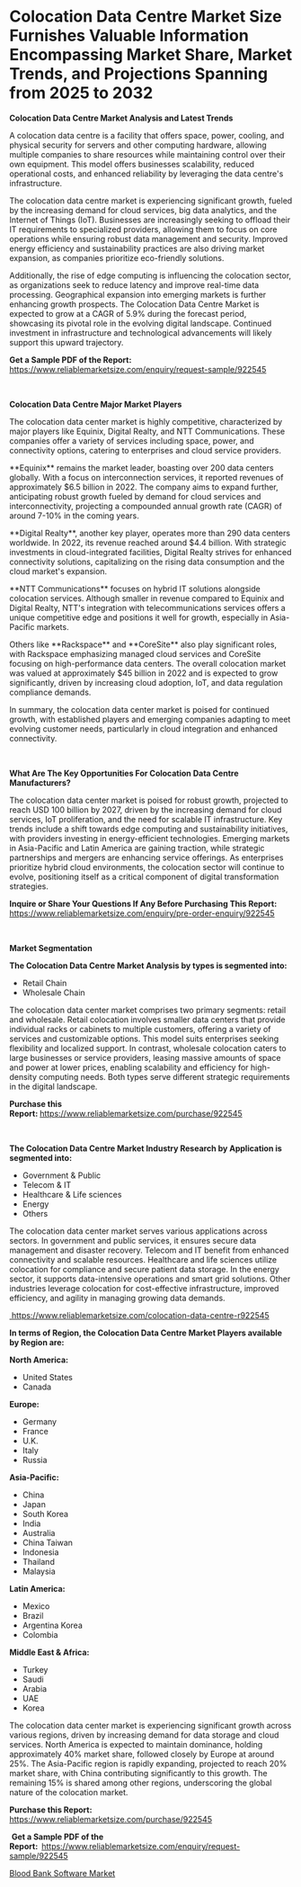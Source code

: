 <p><h1>Colocation Data Centre Market Size Furnishes Valuable Information Encompassing Market Share, Market Trends, and Projections Spanning from 2025 to 2032</h1></p><p><strong>Colocation Data Centre Market Analysis and Latest Trends</strong></p>
<p><p>A colocation data centre is a facility that offers space, power, cooling, and physical security for servers and other computing hardware, allowing multiple companies to share resources while maintaining control over their own equipment. This model offers businesses scalability, reduced operational costs, and enhanced reliability by leveraging the data centre's infrastructure.</p><p>The colocation data centre market is experiencing significant growth, fueled by the increasing demand for cloud services, big data analytics, and the Internet of Things (IoT). Businesses are increasingly seeking to offload their IT requirements to specialized providers, allowing them to focus on core operations while ensuring robust data management and security. Improved energy efficiency and sustainability practices are also driving market expansion, as companies prioritize eco-friendly solutions.</p><p>Additionally, the rise of edge computing is influencing the colocation sector, as organizations seek to reduce latency and improve real-time data processing. Geographical expansion into emerging markets is further enhancing growth prospects. The Colocation Data Centre Market is expected to grow at a CAGR of 5.9% during the forecast period, showcasing its pivotal role in the evolving digital landscape. Continued investment in infrastructure and technological advancements will likely support this upward trajectory.</p></p>
<p><strong>Get a Sample PDF of the Report:&nbsp;</strong> <a href="https://www.reliablemarketsize.com/enquiry/request-sample/922545?utm_campaign=3176&utm_medium=2&utm_source=Github&utm_content=ia&utm_term=07032025&utm_id=colocation-data-centre">https://www.reliablemarketsize.com/enquiry/request-sample/922545</a></p>
<p>&nbsp;</p>
<p><strong>Colocation Data Centre Major Market Players</strong></p>
<p><p>The colocation data center market is highly competitive, characterized by major players like Equinix, Digital Realty, and NTT Communications. These companies offer a variety of services including space, power, and connectivity options, catering to enterprises and cloud service providers.</p><p>**Equinix** remains the market leader, boasting over 200 data centers globally. With a focus on interconnection services, it reported revenues of approximately $6.5 billion in 2022. The company aims to expand further, anticipating robust growth fueled by demand for cloud services and interconnectivity, projecting a compounded annual growth rate (CAGR) of around 7-10% in the coming years.</p><p>**Digital Realty**, another key player, operates more than 290 data centers worldwide. In 2022, its revenue reached around $4.4 billion. With strategic investments in cloud-integrated facilities, Digital Realty strives for enhanced connectivity solutions, capitalizing on the rising data consumption and the cloud market's expansion.</p><p>**NTT Communications** focuses on hybrid IT solutions alongside colocation services. Although smaller in revenue compared to Equinix and Digital Realty, NTT's integration with telecommunications services offers a unique competitive edge and positions it well for growth, especially in Asia-Pacific markets.</p><p>Others like **Rackspace** and **CoreSite** also play significant roles, with Rackspace emphasizing managed cloud services and CoreSite focusing on high-performance data centers. The overall colocation market was valued at approximately $45 billion in 2022 and is expected to grow significantly, driven by increasing cloud adoption, IoT, and data regulation compliance demands.</p><p>In summary, the colocation data center market is poised for continued growth, with established players and emerging companies adapting to meet evolving customer needs, particularly in cloud integration and enhanced connectivity.</p></p>
<p>&nbsp;</p>
<p><strong>What Are The Key Opportunities For Colocation Data Centre Manufacturers?</strong></p>
<p><p>The colocation data center market is poised for robust growth, projected to reach USD 100 billion by 2027, driven by the increasing demand for cloud services, IoT proliferation, and the need for scalable IT infrastructure. Key trends include a shift towards edge computing and sustainability initiatives, with providers investing in energy-efficient technologies. Emerging markets in Asia-Pacific and Latin America are gaining traction, while strategic partnerships and mergers are enhancing service offerings. As enterprises prioritize hybrid cloud environments, the colocation sector will continue to evolve, positioning itself as a critical component of digital transformation strategies.</p></p>
<p><strong>Inquire or Share Your Questions If Any Before Purchasing This Report:</strong> <a href="https://www.reliablemarketsize.com/enquiry/pre-order-enquiry/922545?utm_campaign=3176&utm_medium=2&utm_source=Github&utm_content=ia&utm_term=07032025&utm_id=colocation-data-centre">https://www.reliablemarketsize.com/enquiry/pre-order-enquiry/922545</a></p>
<p>&nbsp;</p>
<p><strong>Market Segmentation</strong></p>
<p><strong>The Colocation Data Centre Market Analysis by types is segmented into:</strong></p>
<p><ul><li>Retail Chain</li><li>Wholesale Chain</li></ul></p>
<p><p>The colocation data center market comprises two primary segments: retail and wholesale. Retail colocation involves smaller data centers that provide individual racks or cabinets to multiple customers, offering a variety of services and customizable options. This model suits enterprises seeking flexibility and localized support. In contrast, wholesale colocation caters to large businesses or service providers, leasing massive amounts of space and power at lower prices, enabling scalability and efficiency for high-density computing needs. Both types serve different strategic requirements in the digital landscape.</p></p>
<p><strong>Purchase this Report:&nbsp;</strong><a href="https://www.reliablemarketsize.com/purchase/922545?utm_campaign=3176&utm_medium=2&utm_source=Github&utm_content=ia&utm_term=07032025&utm_id=colocation-data-centre">https://www.reliablemarketsize.com/purchase/922545</a></p>
<p>&nbsp;</p>
<p><strong>The Colocation Data Centre Market Industry Research by Application is segmented into:</strong></p>
<p><ul><li>Government & Public</li><li>Telecom & IT</li><li>Healthcare & Life sciences</li><li>Energy</li><li>Others</li></ul></p>
<p><p>The colocation data center market serves various applications across sectors. In government and public services, it ensures secure data management and disaster recovery. Telecom and IT benefit from enhanced connectivity and scalable resources. Healthcare and life sciences utilize colocation for compliance and secure patient data storage. In the energy sector, it supports data-intensive operations and smart grid solutions. Other industries leverage colocation for cost-effective infrastructure, improved efficiency, and agility in managing growing data demands.</p></p>
<p><a href="https://www.reliablemarketsize.com/colocation-data-centre-r922545?utm_campaign=3176&utm_medium=2&utm_source=Github&utm_content=ia&utm_term=07032025&utm_id=colocation-data-centre">&nbsp;https://www.reliablemarketsize.com/colocation-data-centre-r922545</a></p>
<p><strong>In terms of Region, the Colocation Data Centre Market Players available by Region are:</strong></p>
<p>
    <p> <strong> North America: </strong>
        <ul>
            <li>United States</li>
            <li>Canada</li>
        </ul>
        </p> 
    <p> <strong> Europe: </strong>
        <ul>
            <li>Germany</li>
            <li>France</li>
            <li>U.K.</li>
            <li>Italy</li>
            <li>Russia</li>
        </ul>
        </p> 
    <p> <strong> Asia-Pacific: </strong>
        <ul>
            <li>China</li>
            <li>Japan</li>
            <li>South Korea</li>
            <li>India</li>
            <li>Australia</li>
            <li>China Taiwan</li>
            <li>Indonesia</li>
            <li>Thailand</li>
            <li>Malaysia</li>
        </ul>
        </p> 
    <p> <strong> Latin America: </strong>
        <ul>
            <li>Mexico</li>
            <li>Brazil</li>
            <li>Argentina Korea</li>
            <li>Colombia</li>
        </ul>
        </p> 
    <p> <strong> Middle East & Africa: </strong>
        <ul>
            <li>Turkey</li>
            <li>Saudi</li>
            <li>Arabia</li>
            <li>UAE</li>
            <li>Korea</li>
        </ul>
    </p>
    </p>
<p><p>The colocation data center market is experiencing significant growth across various regions, driven by increasing demand for data storage and cloud services. North America is expected to maintain dominance, holding approximately 40% market share, followed closely by Europe at around 25%. The Asia-Pacific region is rapidly expanding, projected to reach 20% market share, with China contributing significantly to this growth. The remaining 15% is shared among other regions, underscoring the global nature of the colocation market.</p></p>
<p><strong>Purchase this Report: </strong><a href="https://www.reliablemarketsize.com/purchase/922545?utm_campaign=3176&utm_medium=2&utm_source=Github&utm_content=ia&utm_term=07032025&utm_id=colocation-data-centre">https://www.reliablemarketsize.com/purchase/922545</a></p>
<p>&nbsp;<strong>Get a Sample PDF of the Report:&nbsp;&nbsp;</strong><a href="https://www.reliablemarketsize.com/enquiry/request-sample/922545?utm_campaign=3176&utm_medium=2&utm_source=Github&utm_content=ia&utm_term=07032025&utm_id=colocation-data-centre">https://www.reliablemarketsize.com/enquiry/request-sample/922545</a></p>
<p><strong></strong></p>
<p><p><a href="https://github.com/daphnyvashdi/Market-Research-Report-List-1/blob/main/blood-bank-software-market.md?utm_campaign=3176&utm_medium=2&utm_source=Github&utm_content=ia&utm_term=07032025&utm_id=colocation-data-centre">Blood Bank Software Market</a></p></p>
